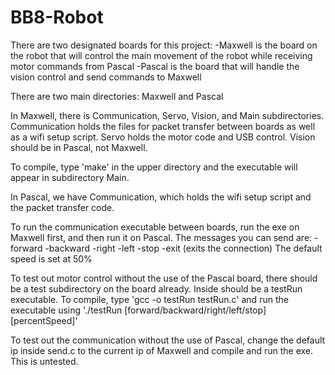 # BB8-Robot
There are two designated boards for this project:
-Maxwell is the board on the robot that will control the main movement of the robot while receiving motor commands from Pascal
-Pascal is the board that will handle the vision control and send commands to Maxwell

There are two main directories: Maxwell and Pascal

In Maxwell, there is Communication, Servo, Vision, and Main subdirectories. Communication holds the files for packet transfer between boards as well as a wifi setup script. Servo holds the motor code and USB control. Vision should be in Pascal, not Maxwell.

To compile, type 'make' in the upper directory and the executable will appear in subdirectory Main.

In Pascal, we have Communication, which holds the wifi setup script and the packet transfer code.

To run the communication executable between boards, run the exe on Maxwell first, and then run it on Pascal. The messages you can send are:
-forward
-backward
-right
-left
-stop
-exit (exits the connection)
The default speed is set at 50%

To test out motor control without the use of the Pascal board, there should be a test subdirectory on the board already. Inside should be a testRun executable. To compile, type 'gcc -o testRun testRun.c' and run the executable using './testRun [forward/backward/right/left/stop] [percentSpeed]'

To test out the communication without the use of Pascal, change the default ip inside send.c to the current ip of Maxwell and compile and run the exe. This is untested.
